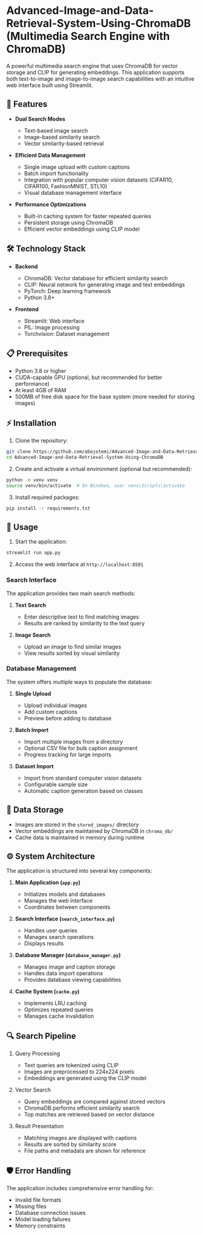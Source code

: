# Advanced-Image-and-Data-Retrieval-System-Using-ChromaDB (Multimedia Search Engine with ChromaDB)

A powerful multimedia search engine that uses ChromaDB for vector storage and CLIP for generating embeddings. This application supports both text-to-image and image-to-image search capabilities with an intuitive web interface built using Streamlit.

## 🌟 Features

- **Dual Search Modes**
  - Text-based image search
  - Image-based similarity search
  - Vector similarity-based retrieval

- **Efficient Data Management**
  - Single image upload with custom captions
  - Batch import functionality
  - Integration with popular computer vision datasets (CIFAR10, CIFAR100, FashionMNIST, STL10)
  - Visual database management interface

- **Performance Optimizations**
  - Built-in caching system for faster repeated queries
  - Persistent storage using ChromaDB
  - Efficient vector embeddings using CLIP model

## 🛠️ Technology Stack

- **Backend**
  - ChromaDB: Vector database for efficient similarity search
  - CLIP: Neural network for generating image and text embeddings
  - PyTorch: Deep learning framework
  - Python 3.8+

- **Frontend**
  - Streamlit: Web interface
  - PIL: Image processing
  - Torchvision: Dataset management

## 📋 Prerequisites

- Python 3.8 or higher
- CUDA-capable GPU (optional, but recommended for better performance)
- At least 4GB of RAM
- 500MB of free disk space for the base system (more needed for storing images)

## ⚡ Installation

1. Clone the repository:
```bash
git clone https://github.com/abojotemi/Advanced-Image-and-Data-Retrieval-System-Using-ChromaDB.git
cd Advanced-Image-and-Data-Retrieval-System-Using-ChromaDB

```

2. Create and activate a virtual environment (optional but recommended):
```bash
python -m venv venv
source venv/bin/activate  # On Windows, use: venv\Scripts\activate
```

3. Install required packages:
```bash
pip install -r requirements.txt
```

## 🚀 Usage

1. Start the application:
```bash
streamlit run app.py
```

2. Access the web interface at `http://localhost:8501`

### Search Interface

The application provides two main search methods:

1. **Text Search**
   - Enter descriptive text to find matching images
   - Results are ranked by similarity to the text query

2. **Image Search**
   - Upload an image to find similar images
   - View results sorted by visual similarity

### Database Management

The system offers multiple ways to populate the database:

1. **Single Upload**
   - Upload individual images
   - Add custom captions
   - Preview before adding to database

2. **Batch Import**
   - Import multiple images from a directory
   - Optional CSV file for bulk caption assignment
   - Progress tracking for large imports

3. **Dataset Import**
   - Import from standard computer vision datasets
   - Configurable sample size
   - Automatic caption generation based on classes

## 💾 Data Storage

- Images are stored in the `stored_images/` directory
- Vector embeddings are maintained by ChromaDB in `chroma_db/`
- Cache data is maintained in memory during runtime

## ⚙️ System Architecture

The application is structured into several key components:

1. **Main Application (`app.py`)**
   - Initializes models and databases
   - Manages the web interface
   - Coordinates between components

2. **Search Interface (`search_interface.py`)**
   - Handles user queries
   - Manages search operations
   - Displays results

3. **Database Manager (`database_manager.py`)**
   - Manages image and caption storage
   - Handles data import operations
   - Provides database viewing capabilities

4. **Cache System (`cache.py`)**
   - Implements LRU caching
   - Optimizes repeated queries
   - Manages cache invalidation

## 🔍 Search Pipeline

1. Query Processing
   - Text queries are tokenized using CLIP
   - Images are preprocessed to 224x224 pixels
   - Embeddings are generated using the CLIP model

2. Vector Search
   - Query embeddings are compared against stored vectors
   - ChromaDB performs efficient similarity search
   - Top matches are retrieved based on vector distance

3. Result Presentation
   - Matching images are displayed with captions
   - Results are sorted by similarity score
   - File paths and metadata are shown for reference

## 🛡️ Error Handling

The application includes comprehensive error handling for:
- Invalid file formats
- Missing files
- Database connection issues
- Model loading failures
- Memory constraints
